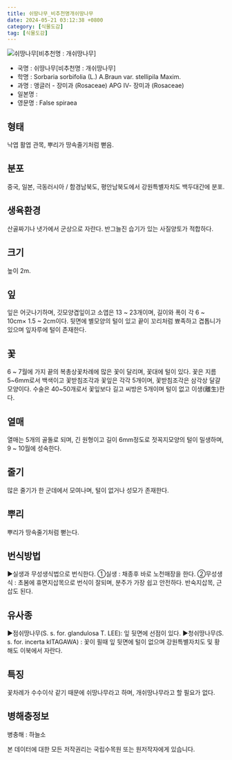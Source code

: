 ```yaml
---
title: 쉬땅나무_비추천명개쉬땅나무
date: 2024-05-21 03:12:38 +0800
category: [식물도감]
tag: [식물도감]
---
```




![쉬땅나무[비추천명 : 개쉬땅나무]](/fileUpload/plants/basic/Rosaceae/Sorbaria/13232/1_th2.JPG)
- 국명 : 쉬땅나무[비추천명 : 개쉬땅나무]
- 학명 : Sorbaria sorbifolia (L.) A.Braun var. stellipila Maxim.
- 과명 : 앵글러 - 장미과 (Rosaceae) APG Ⅳ- 장미과 (Rosaceae)
- 일본명 : 
- 영문명 : False spiraea


## 형태
낙엽 활엽 관목, 뿌리가 땅속줄기처럼 뻗음.
## 분포
중국, 일본, 극동러시아 / 함경남북도, 평안남북도에서 강원특별자치도 백두대간에 분포.
## 생육환경
산골짜기나 냇가에서 군상으로 자란다. 반그늘진 습기가 있는 사질양토가 적합하다.
## 크기
높이 2m.
## 잎
잎은 어긋나기하며, 깃모양겹잎이고 소엽은 13 ~ 23개이며, 길이와 폭이 각 6 ~ 10cm× 1.5 ~ 2cm이다.   뒷면에 별모양의 털이 있고 끝이 꼬리처럼 뾰족하고 겹톱니가 있으며 잎자루에 털이 존재한다.
## 꽃
6 ~ 7월에 가지 끝의 복총상꽃차례에 많은 꽃이 달리며, 꽃대에 털이 있다. 꽃은 지름 5~6mm로서 백색이고 꽃받침조각과 꽃잎은 각각 5개이며, 꽃받침조각은 삼각상 달걀모양이다. 수술은 40~50개로서 꽃잎보다 길고 씨방은 5개이며 털이 없고 이생(離生)한다.
## 열매
열매는 5개의 골돌로 되며, 긴 원형이고 길이 6mm정도로 젓꼭지모양의 털이 밀생하며, 9 ~ 10월에 성숙한다.
## 줄기
많은 줄기가 한 군데에서 모여나며, 털이 없거나 성모가 존재한다.
## 뿌리
뿌리가 땅속줄기처럼 뻗는다.
## 번식방법
▶실생과 무성생식법으로 번식한다.①실생 : 채종후 바로 노천매장을 한다. ②무성생식 : 초봄에 휴면지삽목으로 번식이 잘되며, 분주가 가장 쉽고 안전하다. 반숙지삽목, 근삽도 된다.
## 유사종
▶점쉬땅나무(S. s. for. glandulosa T. LEE): 잎 뒷면에 선점이 있다.▶청쉬땅나무(S. s. for. incerta kITAGAWA) : 꽃이 필때 잎 뒷면에 털이 없으며 강원특별자치도 및 황해도 이북에서 자란다.
## 특징
꽃차례가 수수이삭 같기 때문에 쉬땅나무라고 하며, 개쉬땅나무라고 할  필요가 없다.
## 병해충정보
병충해 : 하늘소






본 데이터에 대한 모든 저작권리는 국립수목원 또는 원저작자에게 있습니다.
